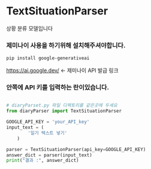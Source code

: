 # TextSituationParser
상황 분류 모델입니다

### 제미나이 사용을 하기위해 설치해주셔야합니다.

```bash
pip install google-generativeai
```


https://ai.google.dev/ <- 제미나이 API 발급 링크
### 안쪽에 API 키를 입력하는 란이있습니다.
```python

# diaryParset.py 파일 디렉토리를 같은곳에 두세요
from diaryParser import TextSituationParser

GOOGLE_API_KEY = 'your_API_key'
input_text = (
        '일기 텍스트 넣기'
    )

parser = TextSituationParser(api_key=GOOGLE_API_KEY)
answer_dict = parser(input_text)
print("결과 :", answer_dict)

```

